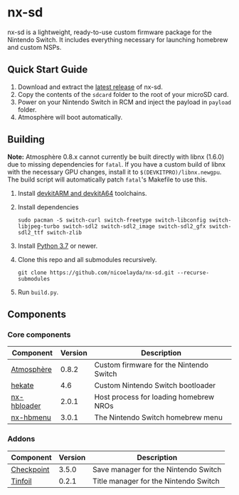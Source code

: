 # nx-sd

nx-sd is a lightweight, ready-to-use custom firmware package for the Nintendo Switch. It includes everything necessary for launching homebrew and custom NSPs.


## Quick Start Guide

1. Download and extract the [latest release](https://github.com/nicoelayda/nx-sd/releases/latest) of nx-sd.
2. Copy the contents of the `sdcard` folder to the root of your microSD card.
3. Power on your Nintendo Switch in RCM and inject the payload in `payload` folder.
4. Atmosphère will boot automatically.

## Building

**Note:** Atmosphère 0.8.x cannot currently be built directly with libnx (1.6.0) due to missing dependencies for `fatal`. If you have a custom build of libnx with the necessary GPU changes, install it to `$(DEVKITPRO)/libnx.newgpu`. The build script will automatically patch `fatal`'s Makefile to use this.

1. Install [devkitARM and devkitA64](https://devkitpro.org/wiki/Getting_Started) toolchains.
2. Install dependencies

       sudo pacman -S switch-curl switch-freetype switch-libconfig switch-libjpeg-turbo switch-sdl2 switch-sdl2_image switch-sdl2_gfx switch-sdl2_ttf switch-zlib
   
3. Install [Python 3.7](https://www.python.org/downloads/) or newer.
4. Clone this repo and all submodules recursively.

       git clone https://github.com/nicoelayda/nx-sd.git --recurse-submodules

5. Run `build.py`.


## Components

### Core components

| Component                                                 | Version | Description |
| --------------------------------------------------------- | ------- | ----------- |
| [Atmosphère](https://github.com/Atmosphere-NX/Atmosphere) | 0.8.2   | Custom firmware for the Nintendo Switch |
| [hekate](https://github.com/CTCaer/hekate)                | 4.6     | Custom Nintendo Switch bootloader |
| [nx-hbloader](https://github.com/switchbrew/nx-hbloader)  | 2.0.1   | Host process for loading homebrew NROs |
| [nx-hbmenu](https://github.com/switchbrew/nx-hbmenu)      | 3.0.1   | The Nintendo Switch homebrew menu |

### Addons

| Component                                                 | Version | Description |
| --------------------------------------------------------- | ------- | ----------- |
| [Checkpoint](https://github.com/FlagBrew/Checkpoint)      | 3.5.0   | Save manager for the Nintendo Switch |
| [Tinfoil](https://github.com/Adubbz/Tinfoil)              | 0.2.1   | Title manager for the Nintendo Switch |
